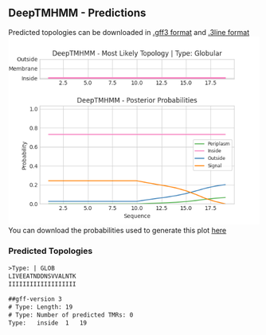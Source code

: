 ## DeepTMHMM - Predictions
Predicted topologies can be downloaded in [.gff3 format](TMRs.gff3) and [.3line format](predicted_topologies.3line)
![picture](plot.png)
You can download the probabilities used to generate this plot [here](Type:_probs.csv)
### Predicted Topologies
```
>Type: | GLOB
LIVEEATNDDNSVVALNTK
IIIIIIIIIIIIIIIIIII

```


```
##gff-version 3
# Type: Length: 19
# Type: Number of predicted TMRs: 0
Type:	inside	1	19				

```
